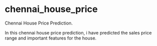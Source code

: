 # chennai_house_price
Chennai House Price Prediction.

In this chennai house price prediction, i have predicted the sales price range and important features for the house.
